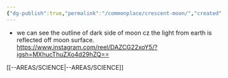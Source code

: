 ```yaml
---
{"dg-publish":true,"permalink":"/commonplace/crescent-moon/","created":"2025-03-24T02:47:06.000+08:00"}
---
```



- we can see the outline of dark side of moon cz the light from earth is reflected off moon surface.
https://www.instagram.com/reel/DAZCG22xoY5/?igsh=MXhucThuZXo4d29hZQ==

[[--AREAS/SCIENCE\|--AREAS/SCIENCE]]
